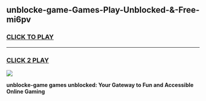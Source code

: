 
## unblocke-game-Games-Play-Unblocked-&-Free-mi6pv
<h3>
<a href="https://premium76.site?title=unblocke-game&ref=24A">CLICK TO PLAY</a></h3>
<hr>

<h3>
<a href="https://premium76.site?title=unblocke-game&ref=24A">CLICK 2 PLAY</a>
  
</h3>

<a href="https://premium76.site?title=unblocke-game&ref=24A"><img src="https://clearcache.store/games.png"></a>


**unblocke-game games unblocked: Your Gateway to Fun and Accessible Online Gaming**
